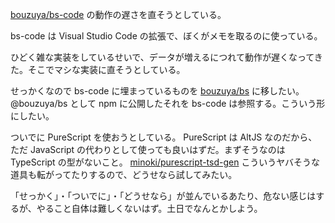 [bouzuya/bs-code][] の動作の遅さを直そうとしている。

bs-code は Visual Studio Code の拡張で、ぼくがメモを取るのに使っている。

ひどく雑な実装をしているせいで、データが増えるにつれて動作が遅くなってきた。そこでマシな実装に直そうとしている。

せっかくなので bs-code に埋まっているものを [bouzuya/bs][] に移したい。 @bouzuya/bs として npm に公開したそれを bs-code は参照する。こういう形にしたい。

ついでに PureScript を使おうとしている。 PureScript は AltJS なのだから、ただ JavaScript の代わりとして使っても良いはずだ。まずそうなのは TypeScript の型がないこと。 [minoki/purescript-tsd-gen][] こういうヤバそうな道具も転がってたりするので、どうせなら試してみたい。

「せっかく」・「ついでに」・「どうせなら」が並んでいるあたり、危ない感じはするが、やること自体は難しくないはず。土日でなんとかしよう。

[bouzuya/bs-code]: https://github.com/bouzuya/bs-code
[bouzuya/bs]: https://github.com/bouzuya/bs
[minoki/purescript-tsd-gen]: https://github.com/minoki/purescript-tsd-gen

